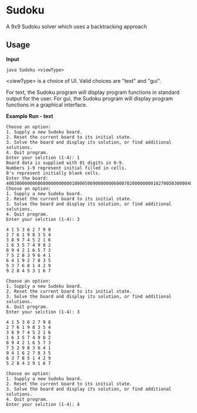 # Sudoku
A 9x9 Sudoku solver which uses a backtracking approach

## Usage

**Input**
  ```
  java Sudoku <viewType>
  ```
  \<viewType\> is a choice of UI. Valid choices are "text" and "gui".
  
 For text, the Sudoku program will display program functions in standard output for the user.
 For gui, the Sudoku program will display program functions in a graphical interface.
 
 **Example Run - text**
 ```
 Choose an option:
1. Supply a new Sudoku board.
2. Reset the current board to its initial state.
3. Solve the board and display its solution, or find additional solutions.
4. Quit program.
Enter your selction (1-4): 1
Board data is supplied with 81 digits in 0-9.
Numbers 1-9 represent initial filled in cells.
0's represent initially blank cells.
Enter the board: 400300000006008000000000010000500900800006000702000000001027005030000409000000000
Choose an option:
1. Supply a new Sudoku board.
2. Reset the current board to its initial state.
3. Solve the board and display its solution, or find additional solutions.
4. Quit program.
Enter your selction (1-4): 3

4 1 5 3 6 2 7 9 8 
2 7 6 1 9 8 3 5 4 
3 8 9 7 4 5 2 1 6 
1 6 3 5 7 4 9 8 2 
8 9 4 2 1 6 5 7 3 
7 5 2 8 3 9 6 4 1 
6 4 1 9 2 7 8 3 5 
5 3 7 6 8 1 4 2 9 
9 2 8 4 5 3 1 6 7 

Choose an option:
1. Supply a new Sudoku board.
2. Reset the current board to its initial state.
3. Solve the board and display its solution, or find additional solutions.
4. Quit program.
Enter your selction (1-4): 3

4 1 5 3 6 2 7 9 8 
2 7 6 1 9 8 3 5 4 
3 8 9 7 4 5 2 1 6 
1 6 3 5 7 4 9 8 2 
8 9 4 2 1 6 5 7 3 
7 5 2 9 8 3 6 4 1 
9 4 1 6 2 7 8 3 5 
6 3 7 8 5 1 4 2 9 
5 2 8 4 3 9 1 6 7 

Choose an option:
1. Supply a new Sudoku board.
2. Reset the current board to its initial state.
3. Solve the board and display its solution, or find additional solutions.
4. Quit program.
Enter your selction (1-4): 4
```
